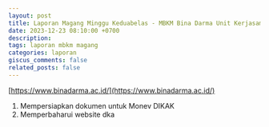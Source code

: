 ```yaml
---
layout: post
title: Laporan Magang Minggu Keduabelas - MBKM Bina Darma Unit Kerjasama dan Alumni
date: 2023-12-23 08:10:00 +0700
description: 
tags: laporan mbkm magang
categories: laporan
giscus_comments: false
related_posts: false
---
```

[https://www.binadarma.ac.id/](https://www.binadarma.ac.id/)

1. Mempersiapkan dokumen untuk Monev DIKAK
2. Memperbaharui website dka
